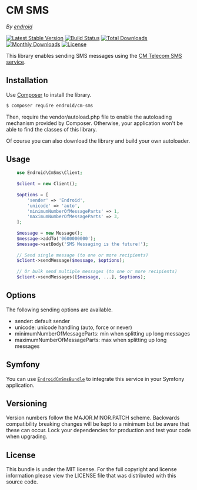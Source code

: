 CM SMS
======

*By [endroid](http://endroid.nl/)*

[![Latest Stable Version](http://img.shields.io/packagist/v/endroid/cm-sms.svg)](https://packagist.org/packages/endroid/cm-sms)
[![Build Status](http://img.shields.io/travis/endroid/CmSms.svg)](http://travis-ci.org/endroid/CmSms)
[![Total Downloads](http://img.shields.io/packagist/dt/endroid/cm-sms.svg)](https://packagist.org/packages/endroid/cm-sms)
[![Monthly Downloads](http://img.shields.io/packagist/dm/endroid/cm-sms.svg)](https://packagist.org/packages/endroid/cm-sms)
[![License](http://img.shields.io/packagist/l/endroid/cm-sms.svg)](https://packagist.org/packages/endroid/cm-sms)

This library enables sending SMS messages using the [CM Telecom SMS service](https://docs.cmtelecom.com/).

## Installation

Use [Composer](https://getcomposer.org/) to install the library.

``` bash
$ composer require endroid/cm-sms
```

Then, require the vendor/autoload.php file to enable the autoloading mechanism
provided by Composer. Otherwise, your application won't be able to find the
classes of this library.

Of course you can also download the library and build your own autoloader.

## Usage

```php
    use Endroid\CmSms\Client;
    
    $client = new Client();
    
    $options = [
        'sender' => 'Endroid',
        'unicode' => 'auto',
        'minimumNumberOfMessageParts' => 1,
        'maximumNumberOfMessageParts' => 3,
    ];
    
    $message = new Message();
    $message->addTo('0600000000');
    $message->setBody('SMS Messaging is the future!');
    
    // Send single message (to one or more recipients)
    $client->sendMessage($message, $options);
    
    // Or bulk send multiple messages (to one or more recipients)
    $client->sendMessages([$message, ...], $options);

```

## Options

The following sending options are available.

* sender: default sender
* unicode: unicode handling (auto, force or never)
* minimumNumberOfMessageParts: min when splitting up long messages
* maximumNumberOfMessageParts: max when splitting up long messages

## Symfony

You can use [`EndroidCmSmsBundle`](https://github.com/endroid/EndroidCmSmsBundle) to integrate this service in your Symfony application.

## Versioning

Version numbers follow the MAJOR.MINOR.PATCH scheme. Backwards compatibility
breaking changes will be kept to a minimum but be aware that these can occur.
Lock your dependencies for production and test your code when upgrading.

## License

This bundle is under the MIT license. For the full copyright and license
information please view the LICENSE file that was distributed with this source code.
